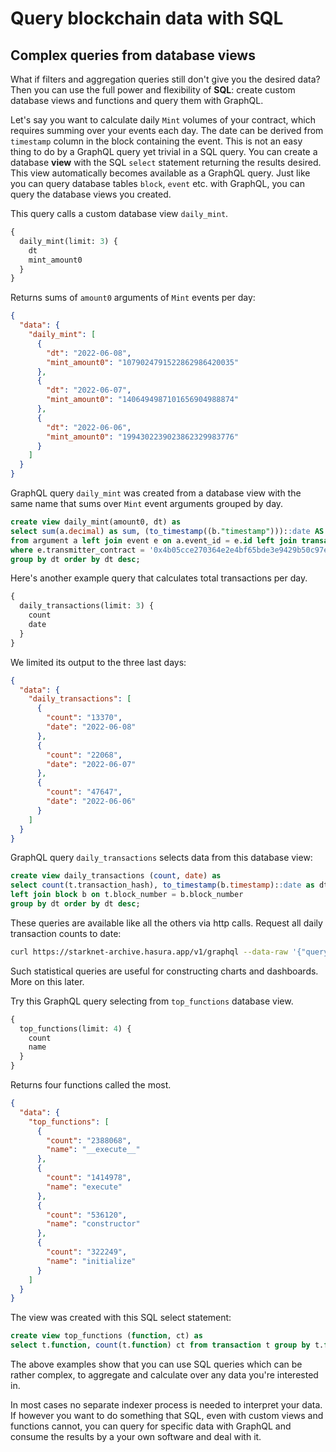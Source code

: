 # Query blockchain data with SQL

## Complex queries from database views

What if filters and aggregation queries still don't give you the desired
data? Then you can use the full power and flexibility of **SQL**: create
custom database views and functions and query them with GraphQL.

Let's say you want to calculate daily `Mint` volumes of your contract,
which requires summing over your events each day. The date can be
derived from `timestamp` column in the block containing the event. This
is not an easy thing to do by a GraphQL query yet trivial in a SQL
query. You can create a database **view** with the SQL `select`
statement returning the results desired. This view automatically becomes
available as a GraphQL query. Just like you can query database tables
`block`, `event` etc. with GraphQL, you can query the database views you
created.

This query calls a custom database view `daily_mint`.
```graphql
{
  daily_mint(limit: 3) {
    dt
    mint_amount0
  }
}
```

Returns sums of `amount0` arguments of `Mint` events per day:
```json
{
  "data": {
    "daily_mint": [
      {
        "dt": "2022-06-08",
        "mint_amount0": "1079024791522862986420035"
      },
      {
        "dt": "2022-06-07",
        "mint_amount0": "1406494987101656904988874"
      },
      {
        "dt": "2022-06-06",
        "mint_amount0": "1994302239023862329983776"
      }
    ]
  }
}
```

GraphQL query `daily_mint` was created from a database view with the
same name that sums over `Mint` event arguments grouped by day.
```sql
create view daily_mint(amount0, dt) as
select sum(a.decimal) as sum, (to_timestamp((b."timestamp")))::date AS dt
from argument a left join event e on a.event_id = e.id left join transaction t on e.transaction_hash = t.transaction_hash left join block b on t.block_number = b.block_number
where e.transmitter_contract = '0x4b05cce270364e2e4bf65bde3e9429b50c97ea3443b133442f838045f41e733' and e.name = 'Mint' and a.name = 'amount0'
group by dt order by dt desc;
```

Here's another example query that calculates total transactions per day.
```graphql
{
  daily_transactions(limit: 3) {
    count
    date
  }
}
```

We limited its output to the three last days:
```json
{
  "data": {
    "daily_transactions": [
      {
        "count": "13370",
        "date": "2022-06-08"
      },
      {
        "count": "22068",
        "date": "2022-06-07"
      },
      {
        "count": "47647",
        "date": "2022-06-06"
      }
    ]
  }
}
```

GraphQL query `daily_transactions` selects data from this database view:
```sql
create view daily_transactions (count, date) as
select count(t.transaction_hash), to_timestamp(b.timestamp)::date as dt from transaction as t
left join block b on t.block_number = b.block_number
group by dt order by dt desc;
```

These queries are available like all the others via http calls. Request
all daily transaction counts to date:
```bash
curl https://starknet-archive.hasura.app/v1/graphql --data-raw '{"query":"query {daily_transactions {count date}}"}'
```

Such statistical queries are useful for constructing charts and
dashboards. More on this later.

Try this GraphQL query selecting from `top_functions` database view.
```graphql
{
  top_functions(limit: 4) {
    count
    name
  }
}
```

Returns four functions called the most.
```json
{
  "data": {
    "top_functions": [
      {
        "count": "2388068",
        "name": "__execute__"
      },
      {
        "count": "1414978",
        "name": "execute"
      },
      {
        "count": "536120",
        "name": "constructor"
      },
      {
        "count": "322249",
        "name": "initialize"
      }
    ]
  }
}
```

The view was created with this SQL select statement:
```sql
create view top_functions (function, ct) as
select t.function, count(t.function) ct from transaction t group by t.function order by ct desc;
```

The above examples show that you can use SQL queries which
can be rather complex, to aggregate and calculate over any data you're
interested in.

In most cases no separate indexer process is needed to interpret your
data. If however you want to do something that SQL, even with custom
views and functions cannot, you can query for specific data with GraphQL
and consume the results by a your own software and deal with it.